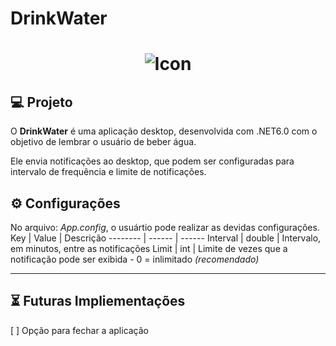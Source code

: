 # **DrinkWater**

<h1 align="center">
    <img alt="Icon" title="DrinkWater" src="Public/1108453.ico" />
</h1>

## 💻 Projeto

O **DrinkWater** é uma aplicação desktop, desenvolvida com .NET6.0 com o objetivo de lembrar o usuário de beber água.

Ele envia notificações ao desktop, que podem ser configuradas para intervalo de frequência e limite de notificações.

## ⚙ Configurações 
No arquivo: *App.config*, o usuártio pode realizar as devidas configurações.
Key      | Value  | Descrição
-------- | ------ | ------
Interval | double | Intervalo, em minutos, entre as notificações
Limit    | int    | Limite de vezes que a notificação pode ser exibida - 0 = inlimitado *(recomendado)*


- - -
## ⏳ Futuras Impliementações

[ ] Opção para fechar a aplicação